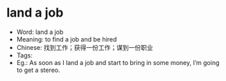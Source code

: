 # land a job

- Word: land a job
- Meaning: to find a job and be hired
- Chinese: 找到工作；获得一份工作；谋到一份职业
- Tags: 
- Eg.: As soon as I land a job and start to bring in some money, I’m going to get a stereo.
